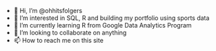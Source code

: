 - 👋 Hi, I’m @ohhitsfolgers
- 👀 I’m interested in SQL, R and building my portfolio using sports data
- 🌱 I’m currently learning R from Google Data Analytics Program
- 💞️ I’m looking to collaborate on anything
- 📫 How to reach me on this site

<!---
ohhitsfolgers/ohhitsfolgers is a ✨ special ✨ repository because its `README.md` (this file) appears on your GitHub profile.
You can click the Preview link to take a look at your changes.
--->

